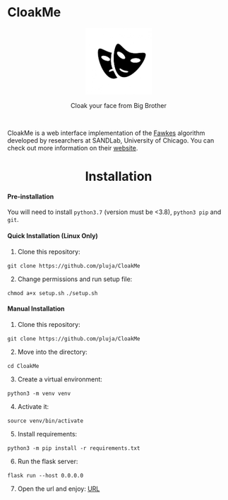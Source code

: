 # CloakMe
<p align="center"> <img width="150" src="image.png"> </img></p> 
<p align="center"> Cloak your face from Big Brother </p>
<br>

CloakMe is a web interface implementation of the [Fawkes](https://github.com/Shawn-Shan/fawkes) algorithm developed by researchers at SANDLab, University of Chicago. You can check out more information on their [website](http://sandlab.cs.uchicago.edu/fawkes/#code).


<h1 align="center"> Installation </h1>

#### Pre-installation
You will need to install `python3.7` (version must be <3.8), `python3 pip` and `git`.

#### Quick Installation (Linux Only)
1. Clone this repository:

`git clone https://github.com/pluja/CloakMe`

2. Change permissions and run setup file:

`chmod a+x setup.sh`
`./setup.sh`

#### Manual Installation
1. Clone this repository:

`git clone https://github.com/pluja/CloakMe`

2. Move into the directory:

`cd CloakMe`

3. Create a virtual environment:

`python3 -m venv venv`

4. Activate it:

`source venv/bin/activate`

5. Install requirements:

`python3 -m pip install -r requirements.txt`

6. Run the flask server:

`flask run --host 0.0.0.0`

7. Open the url and enjoy: [URL](http://127.0.0.0:5000)
